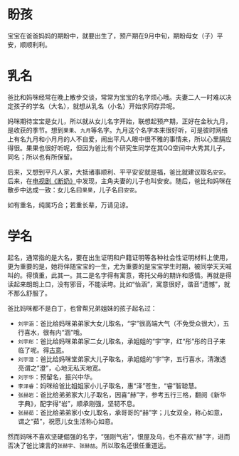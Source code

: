 # 盼孩

宝宝在爸爸妈妈的期盼中，就要出生了，预产期在9月中旬，期盼母女（子）平安，顺顺利利。

# 乳名

爸比和妈咪经常在晚上散步交谈，常常为宝宝的名字烦心哦。夫妻二人一时难以决定孩子的学名（大名），就想从乳名（小名）开始求同存异呢。

妈咪期待宝宝是女儿，所以就从女儿名字开始，联想起预产期，正好在金秋九月，是收获的季节。想到`果果`、`九月`等名字。九月这个名字本来很好听，可是彼时网络上有名九月和小月月的人不自爱，闹出平凡人眼中很不雅的事情来，所以心里膈应得很。果果也很好听呢，但因为爸比有个研究生同学在其QQ空间中大秀其儿子，同名；所以也有所保留。

后来，又想到平凡人家，大抵诸事顺利、平平安安就是福，爸比就建议取名`安安`。后来，在[电视剧《断奶》](http://baike.baidu.com/subview/1115461/8436318.htm)中发现，主角夫妻的儿子也叫安安。随后，爸比和妈咪在散步中达成一致：女儿名曰`果果`，儿子名曰`安安`。

如有重名，纯属巧合；若重长辈，万请见谅。

# 学名

起名，通常指的是大名，要在出生证明和户籍证明等各种社会性证明材料上使用，更为重要的是，她将伴随宝宝的一生，尤为重要的是宝宝学生时期，被同学天天喊叫的。得慎重，此其一。其二是名字得有寓意，寄托父母的期许和感情。再就是得读起来朗朗上口，没有邪音，不能读垮。比如“怡涵”，寓意很好，谐音“遗憾”，就不那么舒服了。

爸比妈咪都不是白丁，也曾帮兄弟姐妹的孩子起名过：

* `刘宇涵`：爸比给妈咪弟弟家大女儿取名，“宇”很高端大气（不免受众很大），五行喜水，很有内“涵”哦。
* `刘宇彤`：爸比给妈咪弟弟家二女儿取名，承姐姐的“宇”字，红“彤”彤的日子来临了呢。得[古意](http://baike.baidu.com/view/367774.htm)。
* `刘宇澄`：爸比给妈咪堂弟家大儿子取名，承姐姐的“宇”字，五行喜水，清澈透亮谓之“澄”，心地无私天地宽。
* `刘宇华`：预留名，振兴中华。
* `李泽睿`：妈咪给爸比姐姐家小儿子取名，惠“泽”苍生，“睿”智聪慧。
* `张赫岩`：爸比给弟弟家大儿子取名，因喜“赫”字，参考五行三格，翻阅《新华字典》，配字得“岩”，顺承刚强，坚韧不息。
* `张赫茹`：爸比给弟弟家小女儿取名，承哥哥的“赫”字；儿女双全，称心如意，谓之“茹”，祝愿儿女生活称心如意。

然而妈咪不喜欢坚硬倔强的名字，“强刚气岩”，恨屋及乌，也不喜欢“赫”字，进而否决了爸比谏言的`张赫宇`、`张赫喆`。所以取名还很任重道远。
